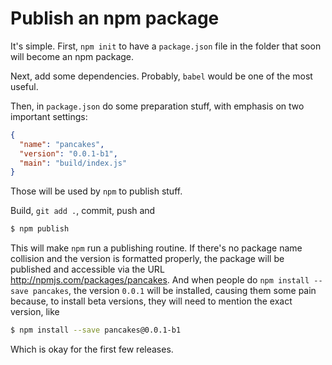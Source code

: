 # Publish an npm package

It's simple. First, `npm init` to have a `package.json` file in the folder that
soon will become an npm package.

Next, add some dependencies. Probably, `babel` would be one of the most useful.

Then, in `package.json` do some preparation stuff, with emphasis on two
important settings:

```json
{
  "name": "pancakes",
  "version": "0.0.1-b1",
  "main": "build/index.js"
}
```

Those will be used by `npm` to publish stuff.

Build, `git add .`, commit, push and

```bash
$ npm publish
```

This will make `npm` run a publishing routine. If there's no package name
collision and the version is formatted properly, the package will be published
and accessible via the URL http://npmjs.com/packages/pancakes. And when people
do `npm install --save pancakes`, the version `0.0.1` will be installed, causing
them some pain because, to install beta versions, they will need to mention the
exact version, like

```bash
$ npm install --save pancakes@0.0.1-b1
```

Which is okay for the first few releases.
